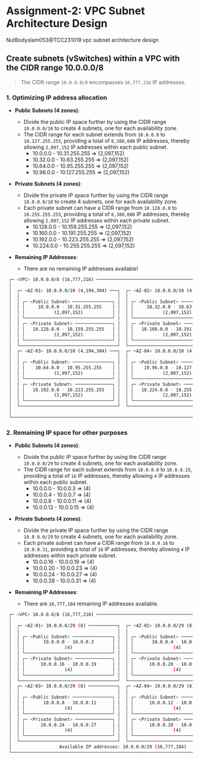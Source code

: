 # Assignment-2: VPC Subnet Architecture Design
NutBodyslam053@TCC231019
vpc subnet architecture design

## Create subnets (vSwitches) within a VPC with the CIDR range 10.0.0.0/8
> The CIDR range `10.0.0.0/8` encompasses `16,777,216` IP addresses.

### 1. Optimizing IP address allocation
- **Public Subnets (4 zones)**:
  - Divide the public IP space further by using the CIDR range `10.0.0.0/10` to create 4 subnets, one for each availability zone.
  - The CIDR range for each subnet extends from `10.0.0.0` to `10.127.255.255`, providing a total of `8,388,608` IP addresses, thereby allowing `2,097,152` IP addresses within each public subnet.
    - 10.0.0.0 - 10.31.255.255     ⇒ (2,097,152)
    - 10.32.0.0 - 10.63.255.255    ⇒ (2,097,152)
    - 10.64.0.0 - 10.95.255.255    ⇒ (2,097,152)
    - 10.96.0.0 - 10.127.255.255   ⇒ (2,097,152)

- **Private Subnets (4 zones)**:
   - Divide the private IP space further by using the CIDR range `10.0.0.0/10` to create 4 subnets, one for each availability zone.
   - Each private subnet can have a CIDR range from `10.128.0.0` to `10.255.255.255`, providing a total of `8,388,608` IP addresses, thereby allowing `2,097,152` IP addresses within each private subnet.
     - 10.128.0.0 - 10.159.255.255 ⇒ (2,097,152)
     - 10.160.0.0 - 10.191.255.255 ⇒ (2,097,152)
     - 10.192.0.0 - 10.223.255.255 ⇒ (2,097,152)
     - 10.224.0.0 - 10.255.255.255 ⇒ (2,097,152)

- **Remaining IP Addresses**:
   - There are no remaining IP addresses available!

```bash
 ┌─ <VPC> 10.0.0.0/8 (16,777,216) ────────────────────────────────────────────────────┐
 │                                                                                    │
 │  ┌─ <AZ-01> 10.0.0.0/10 (4,194,304) ───┐  ┌─ <AZ-02> 10.0.0.0/10 (4,194,304) ───┐  │       
 │  │                                     │  │                                     │  │          
 │  │ ┌─ <Public Subnet> ───────────────┐ │  │ ┌─ <Public Subnet> ───────────────┐ │  │               
 │  │ │     10.0.0.0 - 10.31.255.255    │ │  │ │     10.32.0.0 - 10.63.255.255   │ │  │               
 │  │ │           (2,097,152)           │ │  │ │           (2,097,152)           │ │  │       
 │  │ └─────────────────────────────────┘ │  │ └─────────────────────────────────┘ │  │     
 │  │ ┌─ <Private Subnet> ──────────────┐ │  │ ┌─ <Private Subnet> ──────────────┐ │  │        
 │  │ │   10.128.0.0 - 10.159.255.255   │ │  │ │   10.160.0.0 - 10.191.255.255   │ │  │        
 │  │ │           (2,097,152)           │ │  │ │           (2,097,152)           │ │  │        
 │  │ └─────────────────────────────────┘ │  │ └─────────────────────────────────┘ │  │      
 │  └─────────────────────────────────────┘  └─────────────────────────────────────┘  │    
 │  ┌─ <AZ-03> 10.0.0.0/10 (4,194,304) ───┐  ┌─ <AZ-04> 10.0.0.0/10 (4,194,304) ───┐  │                      
 │  │                                     │  │                                     │  │                         
 │  │ ┌─ <Public Subnet> ───────────────┐ │  │ ┌─ <Public Subnet> ───────────────┐ │  │                              
 │  │ │    10.64.0.0 - 10.95.255.255    │ │  │ │    10.96.0.0 - 10.127.255.255   │ │  │                              
 │  │ │           (2,097,152)           │ │  │ │           (2,097,152)           │ │  │                      
 │  │ └─────────────────────────────────┘ │  │ └─────────────────────────────────┘ │  │   
 │  │ ┌─ <Private Subnet> ──────────────┐ │  │ ┌─ <Private Subnet> ──────────────┐ │  │                       
 │  │ │   10.192.0.0 - 10.223.255.255   │ │  │ │   10.224.0.0 - 10.255.255.255   │ │  │      
 │  │ │           (2,097,152)           │ │  │ │           (2,097,152)           │ │  │       
 │  │ └─────────────────────────────────┘ │  │ └─────────────────────────────────┘ │  │         
 │  └─────────────────────────────────────┘  └─────────────────────────────────────┘  │           
 │                                                                                    │           
 └────────────────────────────────────────────────────────────────────────────────────┘  
```

### 2. Remaining IP space for other purposes
- **Public Subnets (4 zones)**:
  - Divide the public IP space further by using the CIDR range `10.0.0.0/29` to create 4 subnets, one for each availability zone.
  - The CIDR range for each subnet extends from `10.0.0.0` to `10.0.0.15`, providing a total of `16` IP addresses, thereby allowing `4` IP addresses within each public subnet.
    - 10.0.0.0 - 10.0.0.3     ⇒ (4)
    - 10.0.0.4 - 10.0.0.7    ⇒ (4)
    - 10.0.0.8 - 10.0.0.11   ⇒ (4)
    - 10.0.0.12 - 10.0.0.15   ⇒ (4)

- **Private Subnets (4 zones)**:
   - Divide the private IP space further by using the CIDR range `10.0.0.0/29` to create 4 subnets, one for each availability zone.
   - Each private subnet can have a CIDR range from `10.0.0.16` to `10.0.0.31`, providing a total of `16` IP addresses, thereby allowing `4` IP addresses within each private subnet.
     - 10.0.0.16 - 10.0.0.19 ⇒ (4)
     - 10.0.0.20 - 10.0.0.23 ⇒ (4)
     - 10.0.0.24 - 10.0.0.27 ⇒ (4)
     - 10.0.0.28 - 10.0.0.31 ⇒ (4)

- **Remaining IP Addresses**:
   - There are `16,777,184` remaining IP addresses available.

```bash
 ┌─ <VPC> 10.0.0.0/8 (16,777,216) ────────────────────────────────────────────────────┐
 │                                                                                    │
 │  ┌─ <AZ-01> 10.0.0.0/29 (8) ───────────┐  ┌─ <AZ-02> 10.0.0.0/29 (8) ───────────┐  │       
 │  │                                     │  │                                     │  │          
 │  │ ┌─ <Public Subnet> ───────────────┐ │  │ ┌─ <Public Subnet> ───────────────┐ │  │               
 │  │ │       10.0.0.0 - 10.0.0.3       │ │  │ │       10.0.0.4 - 10.0.0.7       │ │  │               
 │  │ │               (4)               │ │  │ │               (4)               │ │  │       
 │  │ └─────────────────────────────────┘ │  │ └─────────────────────────────────┘ │  │     
 │  │ ┌─ <Private Subnet> ──────────────┐ │  │ ┌─ <Private Subnet> ──────────────┐ │  │        
 │  │ │      10.0.0.16 - 10.0.0.19      │ │  │ │      10.0.0.20 - 10.0.0.23      │ │  │        
 │  │ │               (4)               │ │  │ │               (4)               │ │  │        
 │  │ └─────────────────────────────────┘ │  │ └─────────────────────────────────┘ │  │      
 │  └─────────────────────────────────────┘  └─────────────────────────────────────┘  │    
 │  ┌─ <AZ-03> 10.0.0.0/29 (8) ───────────┐  ┌─ <AZ-04> 10.0.0.0/29 (8) ───────────┐  │                      
 │  │                                     │  │                                     │  │                         
 │  │ ┌─ <Public Subnet> ───────────────┐ │  │ ┌─ <Public Subnet> ───────────────┐ │  │                              
 │  │ │       10.0.0.8 - 10.0.0.11      │ │  │ │      10.0.0.12 - 10.0.0.15      │ │  │                              
 │  │ │               (4)               │ │  │ │               (4)               │ │  │                      
 │  │ └─────────────────────────────────┘ │  │ └─────────────────────────────────┘ │  │   
 │  │ ┌─ <Private Subnet> ──────────────┐ │  │ ┌─ <Private Subnet> ──────────────┐ │  │                       
 │  │ │      10.0.0.24 - 10.0.0.27      │ │  │ │      10.0.0.28 - 10.0.0.31      │ │  │      
 │  │ │               (4)               │ │  │ │               (4)               │ │  │       
 │  │ └─────────────────────────────────┘ │  │ └─────────────────────────────────┘ │  │         
 │  └─────────────────────────────────────┘  └─────────────────────────────────────┘  │           
 │                  Available IP addresses: 10.0.0.0/29 (16,777,184)                  │           
 └────────────────────────────────────────────────────────────────────────────────────┘  
```